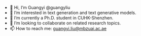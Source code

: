 - 👋 Hi, I’m Guangyi @guangyliu
- 👀 I’m interested in text generation and text generative models.
- 🌱 I’m currently a Ph.D. student in CUHK-Shenzhen.
- 💞️ I’m looking to collaborate on related research topics.
- 📫 How to reach me: guangyi.liu@mbzuai.ac.ae

<!---
guangyliu/guangyliu is a ✨ special ✨ repository because its `README.md` (this file) appears on your GitHub profile.
You can click the Preview link to take a look at your changes.
--->
